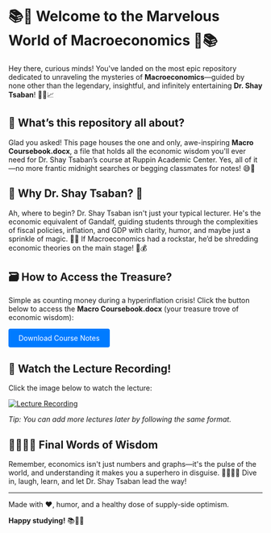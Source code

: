 # 📚🎉 Welcome to the Marvelous World of Macroeconomics 🎉📚

Hey there, curious minds! You've landed on the most epic repository dedicated to unraveling the mysteries of **Macroeconomics**—guided by none other than the legendary, insightful, and infinitely entertaining **Dr. Shay Tsaban**! 🧙‍♂️📈

## 🤔 What’s this repository all about?

Glad you asked! This page houses the one and only, awe-inspiring **Macro Coursebook.docx**, a file that holds all the economic wisdom you'll ever need for Dr. Shay Tsaban’s course at Ruppin Academic Center. Yes, all of it—no more frantic midnight searches or begging classmates for notes! 😅🙏

## 🌟 Why Dr. Shay Tsaban? 🌟

Ah, where to begin? Dr. Shay Tsaban isn't just your typical lecturer. He's the economic equivalent of Gandalf, guiding students through the complexities of fiscal policies, inflation, and GDP with clarity, humor, and maybe just a sprinkle of magic. 🧙✨ If Macroeconomics had a rockstar, he’d be shredding economic theories on the main stage! 🎸💰

## 🗃️ How to Access the Treasure?

Simple as counting money during a hyperinflation crisis! Click the button below to access the **Macro Coursebook.docx** (your treasure trove of economic wisdom):

<!-- HTML button for a cleaner look -->
<p>
  <a href="Macro%20Coursebook.docx" style="display: inline-block; padding: 10px 20px; background-color: #007bff; color: white; text-decoration: none; border-radius: 4px;" target="_blank">
    Download Course Notes
  </a>
</p>

## 🎥 Watch the Lecture Recording!

Click the image below to watch the lecture:

[![Lecture Recording](https://img.youtube.com/vi/pBMn3h_NNK8/0.jpg)](https://www.youtube.com/watch?v=pBMn3h_NNK8)

*Tip: You can add more lectures later by following the same format.*

## 👩‍🎓👨‍🎓 Final Words of Wisdom

Remember, economics isn't just numbers and graphs—it's the pulse of the world, and understanding it makes you a superhero in disguise. 🦸‍♂️🦸‍♀️ Dive in, laugh, learn, and let Dr. Shay Tsaban lead the way!

---

Made with ❤️, humor, and a healthy dose of supply-side optimism.

**Happy studying!** 📚🥳✨
